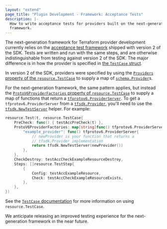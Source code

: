 ```yaml
---
layout: "extend"
page_title: "Plugin Development - Framework: Acceptance Tests"
description: |-
  How to write acceptance tests for providers built on the next-generation
  framework.
---
```


The next-generation framework for Terraform provider development currently
relies on the [acceptance test
framework](/docs/extend/testing/acceptance-tests/index.html) shipped with
version 2 of the SDK. Tests are written and run with the same steps, and are
otherwise indistinguishable from testing against version 2 of the SDK. The
major difference is in how the provider is specified in [the `TestCase`
struct](/docs/extend/testing/acceptance-tests/testcase.html).

In version 2 of the SDK, providers were specified by using the [`Providers`
property of the
`resource.TestCase`](https://pkg.go.dev/github.com/hashicorp/terraform-plugin-sdk/v2/helper/resource#TestCase.Providers)
to supply a map of
[`schema.Provider`](https://pkg.go.dev/github.com/hashicorp/terraform-plugin-sdk/v2/helper/schema/#Provider)s.

For the next-generation framework, the same pattern applies, but instead the
[`ProtoV6ProviderFactories` property of
`resource.TestCase`](https://pkg.go.dev/github.com/hashicorp/terraform-plugin-sdk/v2/helper/resource#TestCase.ProtoV6ProviderFactories)
to supply a map of functions that return a
[`tfprotov6.ProviderServer`](https://pkg.go.dev/github.com/hashicorp/terraform-plugin-go/tfprotov6/#ProviderServer).
To get a `tfprotov6.ProviderServer` from a
[`tfsdk.Provider`](https://pkg.go.dev/github.com/hashicorp/terraform-plugin-framework/tfsdk#Provider),
you'll need to use the
[`tfsdk.NewTestServer`](https://pkg.go.dev/github.com/hashicorp/terraform-plugin-framework/tfsdk#NewTestServer)
helper. For example:

```go
resource.Test(t, resource.TestCase{
	PreCheck: func() { testAccPreCheck(t) },
	ProtoV6ProviderFactories: map[string]func() tfprotov6.ProviderServer{
		"example_provider": func() tfprotov6.ProviderServer{
			// newProvider is your function that returns a
			// tfsdk.Provider implementation
			return tfsdk.NewTestServer(newProvider())
		},
	},
	CheckDestroy: testAccCheckExampleResourceDestroy,
	Steps: []resource.TestStep{
		{
			Config: testAccExampleResource,
			Check: testAccCheckExampleResourceExists,
		},
	},
})
```

See the [`TestCase`
documentation](/docs/extend/testing/acceptance-tests/testcase.html) for more
information on using `resource.TestCase`.

We anticipate releasing an improved testing experience for the next-generation
framework in the near future.
